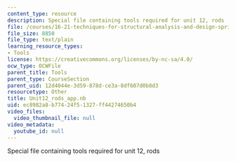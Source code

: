 ```yaml
---
content_type: resource
description: Special file containing tools required for unit 12, rods
file: /courses/16-21-techniques-for-structural-analysis-and-design-spring-2005/ec8982a8b77424f51327ff44274650b4_Unit12_rods_app.nb
file_size: 8850
file_type: text/plain
learning_resource_types:
- Tools
license: https://creativecommons.org/licenses/by-nc-sa/4.0/
ocw_type: OCWFile
parent_title: Tools
parent_type: CourseSection
parent_uid: 12d4044e-3d59-878d-ce3a-8df607d0b8d3
resourcetype: Other
title: Unit12_rods_app.nb
uid: ec8982a8-b774-24f5-1327-ff44274650b4
video_files:
  video_thumbnail_file: null
video_metadata:
  youtube_id: null
---
```

Special file containing tools required for unit 12, rods
